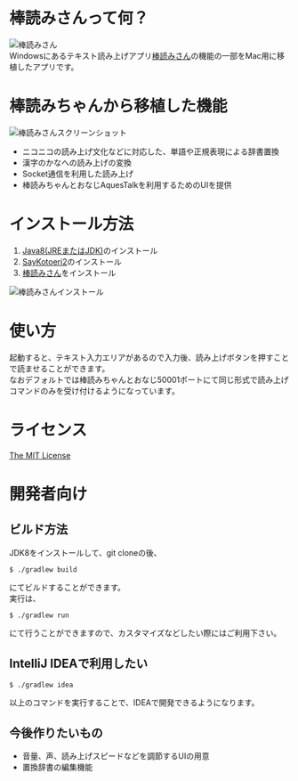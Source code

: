 # 棒読みさんって何？
![棒読みさん](https://raw.githubusercontent.com/sifue/bouyomisan/master/lips-icon.png)  
Windowsにあるテキスト読み上げアプリ[棒読みさん](http://chi.usamimi.info/Program/Application/BouyomiChan/)の機能の一部をMac用に移植したアプリです。

# 棒読みちゃんから移植した機能
![棒読みさんスクリーンショット](https://raw.githubusercontent.com/sifue/bouyomisan/master/doc/img/screenshot.png)
- ニコニコの読み上げ文化などに対応した、単語や正規表現による辞書置換
- 漢字のかなへの読み上げの変換
- Socket通信を利用した読み上げ
- 棒読みちゃんとおなじAquesTalkを利用するためのUIを提供

# インストール方法
1. [Java8(JREまたはJDK)](http://www.oracle.com/technetwork/java/javase/downloads/jdk8-downloads-2133151.html)のインストール
2. [SayKotoeri2](https://sites.google.com/site/nicohemus/home/saykotoeri2)のインストール
3. [棒読みさん](https://raw.githubusercontent.com/sifue/bouyomisan/master/bouyomisan-1.0.0.dmg)をインストール

![棒読みさんインストール](https://raw.githubusercontent.com/sifue/bouyomisan/master/doc/img/install.png)

# 使い方
起動すると、テキスト入力エリアがあるので入力後、読み上げボタンを押すことで読ませることができます。  
なおデフォルトでは棒読みちゃんとおなじ50001ポートにて同じ形式で読み上げコマンドのみを受け付けるようになっています。

# ライセンス
[The MIT License](http://opensource.org/licenses/MIT)  

# 開発者向け
## ビルド方法
JDK8をインストールして、git cloneの後、  
```
$ ./gradlew build
```
にてビルドすることができます。  
実行は、  
```
$ ./gradlew run
```
にて行うことができますので、カスタマイズなどしたい際にはご利用下さい。

## IntelliJ IDEAで利用したい
```
$ ./gradlew idea
```
以上のコマンドを実行することで、IDEAで開発できるようになります。

## 今後作りたいもの
- 音量、声、読み上げスピードなどを調節するUIの用意
- 置換辞書の編集機能


